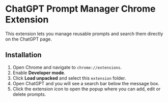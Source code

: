 # ChatGPT Prompt Manager Chrome Extension

This extension lets you manage reusable prompts and search them directly on the ChatGPT page.

## Installation
1. Open Chrome and navigate to `chrome://extensions`.
2. Enable **Developer mode**.
3. Click **Load unpacked** and select this `extension` folder.
4. Open ChatGPT and you will see a search bar below the message box.
5. Click the extension icon to open the popup where you can add, edit or delete prompts.
